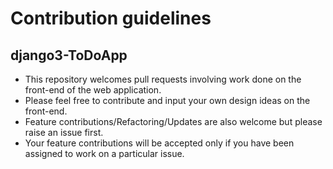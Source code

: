 # Contribution guidelines
## django3-ToDoApp
* This repository welcomes pull requests involving work done on the front-end of the web application.
* Please feel free to contribute and input your own design ideas on the front-end.
* Feature contributions/Refactoring/Updates are also welcome but please raise an issue first.
* Your feature contributions will be accepted only if you have been assigned to work on a particular issue.